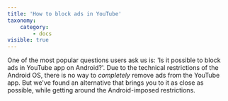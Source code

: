 ```yaml
---
title: 'How to block ads in YouTube'
taxonomy:
    category:
        - docs
visible: true
---
```


One of the most popular questions users ask us is: 'Is it possible to block ads in YouTube app on Android?'. Due to the technical restrictions of the Android OS, there is no way to *completely* remove ads from the YouTube app. But we've found an alternative that brings you to it as close as possible, while getting around the Android-imposed restrictions.


